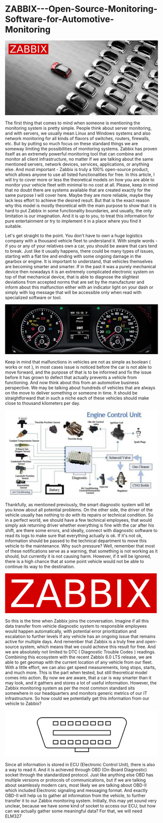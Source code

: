 # ZABBIX---Open-Source-Monitoring-Software-for-Automotive-Monitoring

![Alt Text](https://github.com/MagnoMonteCerqueira/ZABBIX---Open-Source-Monitoring-Software-for-Automotive-Monitoring/raw/main/Imgs/1641929639393.jpg)

The first thing that comes to mind when someone is mentioning the monitoring system is pretty simple. People think about server monitoring, and with servers, we usually mean Linux and Windows systems and also network monitoring for all kinds of flavors of switches, routers, firewalls, etc. But by putting so much focus on these standard things we are someway limiting the possibilities of monitoring systems. Zabbix has proven itself as an extremely powerful monitoring tool that can combine and monitor all client infrastructure, no matter if we are talking about the same mentioned servers, network devices, services, applications, or anything else. And most important - Zabbix is truly a 100% open-source product, which allows anyone to use all listed functionalities for free.
In this article, I will try to cover more or less the theoretical models on how you are able to monitor your vehicle fleet with minimal to no cost at all. Please, keep in mind that no doubt there are systems available that are created exactly for the same purpose I will cover here. Maybe they are more reliable, maybe they lack less effort to achieve the desired result. But that is the exact reason why this model is mostly theoretical with the main purpose to show that it is hard to put Zabbix in some functionality boundaries, and usually, the only limitation is our imagination. And it is up to you, to treat this information for pure entertainment or try to implement it in a place where you find it suitable.

Let's get straight to the point. You don't have to own a huge logistics company with a thousand vehicle fleet to understand it. With simple words - if you or any of your relatives own a car, you should be aware that cars tend to break. Just like it usually happens, there could be many types of issues, starting with a flat tire and ending with some ongoing damage in the gearbox or engine. It is important to understand, that vehicles themselves are becoming smarter and smarter. If in the past it was a purely mechanical device then nowadays it is an extremely complicated electronic system on top of that mechanical device, that is able to diagnose the slightest deviations from accepted norms that are set by the manufacturer and inform about this malfunction either with an indicator light on your dash or simply with log message that will be accessible only when read with specialized software or tool.

![Alt Text](https://github.com/MagnoMonteCerqueira/ZABBIX---Open-Source-Monitoring-Software-for-Automotive-Monitoring/raw/main/Imgs/1641931647053.jpg)


Keep in mind that malfunctions in vehicles are not as simple as boolean ( works or not ), in most cases issue is noticed before the car is not able to move forward, and the purpose of that is to be informed and fix the issue before it has grown to defect that actually prevents a vehicle from functioning.
And now think about this from an automotive business perspective. We may be talking about hundreds of vehicles that are always on the move to deliver something or someone in time. It should be straightforward that in such a niche each of these vehicles should make close to thousand kilometers per day.


![Alt Text](https://github.com/MagnoMonteCerqueira/ZABBIX---Open-Source-Monitoring-Software-for-Automotive-Monitoring/raw/main/Imgs/1641932679658.jpg)

Thankfully, as mentioned previously, the smart diagnostic system will let you know about all potential problems. On the other side, the driver of the vehicle usually has nothing to do with its repairs or technical condition. So in a perfect world, we should have a few technical employees, that would simply ask returning driver whether everything is fine with the car after his shift, are there some errors, and ideally, connect with diagnostic software to read its logs to make sure that everything actually is ok. If it's not ok, information should be passed to the technical department to move this vehicle to the maintenance.
Why such pressure? Well, remember that most of these notifications serve as a warning, that something is not working as it should, but currently it is not causing harm. However, if it will be ignored, there is a high chance that at some point vehicle would not be able to continue its way to the destination.


![Alt Text](https://github.com/MagnoMonteCerqueira/ZABBIX---Open-Source-Monitoring-Software-for-Automotive-Monitoring/raw/main/Imgs/1641933465952.png)


So this is the time when Zabbix joins the conversation. Imagine if all this data transfer from vehicle diagnostic system to responsible employees would happen automatically, with potential error prioritization and escalation to further levels if any vehicle has an ongoing issue that remains active for multiple days. And remember that Zabbix is a truly free and open-source system, which means that we could achieve this result for free. And we are absolutely not limited to DTC ( Diagnostic Trouble Codes ) readings. Combining this ecosystem with the recent Zabbix 6.0 LTS release, we are able to get geomap with the current location of any vehicle from our fleet. With a little effort, we can also get speed measurements, long stops, starts, and much more.
This is the part when tested, but still theoretical model comes into action. By now we are aware, that a car is way smarter than it may look, and it gathers and stores a lot of useful information. However, the Zabbix monitoring system as per the most common standard sits somewhere in our headquarters and monitors generic metrics of our IT infrastructure. So how could we potentially get this information from our vehicle to Zabbix?

![Alt Text](https://github.com/MagnoMonteCerqueira/ZABBIX---Open-Source-Monitoring-Software-for-Automotive-Monitoring/raw/main/Imgs/1641934244741.jpg)

Since all information is stored in ECU (Electronic Control Unit), there is also a way to read it. And it is achieved through OBD (On-Board Diagnostic) socket through the standardized protocol. Just like anything else OBD has multiple versions or protocols of communications, but if we are talking about seamlessly modern cars, most likely we are talking about OBD-II which included Electronic signaling and messaging format.
And exactly OBD-II will help us to gather all information from the vehicle, to further transfer it to our Zabbix monitoring system. Initially, this may yet sound very unclear, because we have some kind of socket to access our ECU, but how can we actually gather some meaningful data? For that, we will need ELM327






